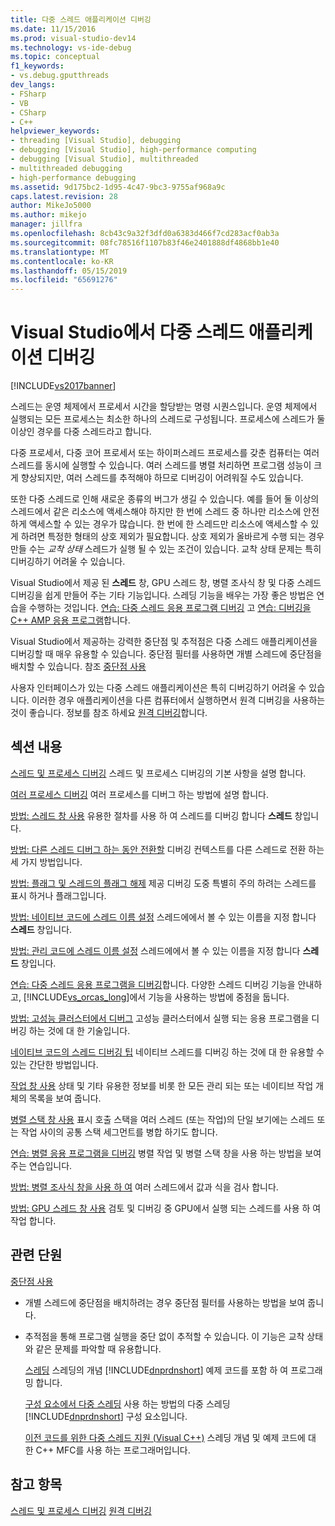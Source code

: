 ```yaml
---
title: 다중 스레드 애플리케이션 디버깅
ms.date: 11/15/2016
ms.prod: visual-studio-dev14
ms.technology: vs-ide-debug
ms.topic: conceptual
f1_keywords:
- vs.debug.gputthreads
dev_langs:
- FSharp
- VB
- CSharp
- C++
helpviewer_keywords:
- threading [Visual Studio], debugging
- debugging [Visual Studio], high-performance computing
- debugging [Visual Studio], multithreaded
- multithreaded debugging
- high-performance debugging
ms.assetid: 9d175bc2-1d95-4c47-9bc3-9755af968a9c
caps.latest.revision: 28
author: MikeJo5000
ms.author: mikejo
manager: jillfra
ms.openlocfilehash: 8cb43c9a32f3dfd0a6383d466f7cd283acf0ab3a
ms.sourcegitcommit: 08fc78516f1107b83f46e2401888df4868bb1e40
ms.translationtype: MT
ms.contentlocale: ko-KR
ms.lasthandoff: 05/15/2019
ms.locfileid: "65691276"
---
```

# <a name="debug-multithreaded-applications-in-visual-studio"></a>Visual Studio에서 다중 스레드 애플리케이션 디버깅
[!INCLUDE[vs2017banner](../includes/vs2017banner.md)]

스레드는 운영 체제에서 프로세서 시간을 할당받는 명령 시퀀스입니다. 운영 체제에서 실행되는 모든 프로세스는 최소한 하나의 스레드로 구성됩니다. 프로세스에 스레드가 둘 이상인 경우를 다중 스레드라고 합니다.

 다중 프로세서, 다중 코어 프로세서 또는 하이퍼스레드 프로세스를 갖춘 컴퓨터는 여러 스레드를 동시에 실행할 수 있습니다. 여러 스레드를 병렬 처리하면 프로그램 성능이 크게 향상되지만, 여러 스레드를 추적해야 하므로 디버깅이 어려워질 수도 있습니다.

 또한 다중 스레드로 인해 새로운 종류의 버그가 생길 수 있습니다. 예를 들어 둘 이상의 스레드에서 같은 리소스에 액세스해야 하지만 한 번에 스레드 중 하나만 리소스에 안전하게 액세스할 수 있는 경우가 많습니다. 한 번에 한 스레드만 리소스에 액세스할 수 있게 하려면 특정한 형태의 상호 제외가 필요합니다. 상호 제외가 올바르게 수행 되는 경우 만들 수는 *교착 상태* 스레드가 실행 될 수 있는 조건이 있습니다. 교착 상태 문제는 특히 디버깅하기 어려울 수 있습니다.

 Visual Studio에서 제공 된 **스레드** 창, GPU 스레드 창, 병렬 조사식 창 및 다중 스레드 디버깅을 쉽게 만들어 주는 기타 기능입니다. 스레딩 기능을 배우는 가장 좋은 방법은 연습을 수행하는 것입니다. [연습: 다중 스레드 응용 프로그램 디버깅](../debugger/walkthrough-debugging-a-multithreaded-application.md) 고 [연습: 디버깅을 C++ AMP 응용 프로그램](https://msdn.microsoft.com/library/40e92ecc-f6ba-411c-960c-b3047b854fb5)합니다.

 Visual Studio에서 제공하는 강력한 중단점 및 추적점은 다중 스레드 애플리케이션을 디버깅할 때 매우 유용할 수 있습니다. 중단점 필터를 사용하면 개별 스레드에 중단점을 배치할 수 있습니다. 참조 [중단점 사용](../debugger/using-breakpoints.md)

 사용자 인터페이스가 있는 다중 스레드 애플리케이션은 특히 디버깅하기 어려울 수 있습니다. 이러한 경우 애플리케이션을 다른 컴퓨터에서 실행하면서 원격 디버깅을 사용하는 것이 좋습니다. 정보를 참조 하세요 [원격 디버깅](../debugger/remote-debugging.md)합니다.

## <a name="in-this-section"></a>섹션 내용
 [스레드 및 프로세스 디버깅](../debugger/debug-threads-and-processes.md) 스레드 및 프로세스 디버깅의 기본 사항을 설명 합니다.

 [여러 프로세스 디버깅](../debugger/debug-multiple-processes.md) 여러 프로세스를 디버그 하는 방법에 설명 합니다.

 [방법: 스레드 창 사용](../debugger/how-to-use-the-threads-window.md) 유용한 절차를 사용 하 여 스레드를 디버깅 합니다 **스레드** 창입니다.

 [방법: 다른 스레드 디버그 하는 동안 전환할](../debugger/how-to-switch-to-another-thread-while-debugging.md) 디버깅 컨텍스트를 다른 스레드로 전환 하는 세 가지 방법입니다.

 [방법: 플래그 및 스레드의 플래그 해제](../debugger/how-to-flag-and-unflag-threads.md) 제공 디버깅 도중 특별히 주의 하려는 스레드를 표시 하거나 플래그입니다.

 [방법: 네이티브 코드에 스레드 이름 설정](../debugger/how-to-set-a-thread-name-in-native-code.md) 스레드에에서 볼 수 있는 이름을 지정 합니다 **스레드** 창입니다.

 [방법: 관리 코드에 스레드 이름 설정](../debugger/how-to-set-a-thread-name-in-managed-code.md) 스레드에에서 볼 수 있는 이름을 지정 합니다 **스레드** 창입니다.

 [연습: 다중 스레드 응용 프로그램을 디버깅](../debugger/walkthrough-debugging-a-multithreaded-application.md)합니다.
다양한 스레드 디버깅 기능을 안내하고, [!INCLUDE[vs_orcas_long](../includes/vs-orcas-long-md.md)]에서 기능을 사용하는 방법에 중점을 둡니다.

 [방법: 고성능 클러스터에서 디버그](../debugger/how-to-debug-on-a-high-performance-cluster.md) 고성능 클러스터에서 실행 되는 응용 프로그램을 디버깅 하는 것에 대 한 기술입니다.

 [네이티브 코드의 스레드 디버깅 팁](../debugger/tips-for-debugging-threads-in-native-code.md) 네이티브 스레드를 디버깅 하는 것에 대 한 유용할 수 있는 간단한 방법입니다.

 [작업 창 사용](../debugger/using-the-tasks-window.md) 상태 및 기타 유용한 정보를 비롯 한 모든 관리 되는 또는 네이티브 작업 개체의 목록을 보여 줍니다.

 [병렬 스택 창 사용](../debugger/using-the-parallel-stacks-window.md) 표시 호출 스택을 여러 스레드 (또는 작업)의 단일 보기에는 스레드 또는 작업 사이의 공통 스택 세그먼트를 병합 하기도 합니다.

 [연습: 병렬 응용 프로그램을 디버깅](../debugger/walkthrough-debugging-a-parallel-application.md) 병렬 작업 및 병렬 스택 창을 사용 하는 방법을 보여 주는 연습입니다.

 [방법: 병렬 조사식 창을 사용 하 여](../debugger/how-to-use-the-parallel-watch-window.md) 여러 스레드에서 값과 식을 검사 합니다.

 [방법: GPU 스레드 창 사용](../debugger/how-to-use-the-gpu-threads-window.md) 검토 및 디버깅 중 GPU에서 실행 되는 스레드를 사용 하 여 작업 합니다.

## <a name="related-sections"></a>관련 단원

[중단점 사용](../debugger/using-breakpoints.md)
- 개별 스레드에 중단점을 배치하려는 경우 중단점 필터를 사용하는 방법을 보여 줍니다.

- 추적점을 통해 프로그램 실행을 중단 없이 추적할 수 있습니다. 이 기능은 교착 상태와 같은 문제를 파악할 때 유용합니다.

  [스레딩](https://msdn.microsoft.com/library/7b46a7d9-c6f1-46d1-a947-ae97471bba87) 스레딩의 개념 [!INCLUDE[dnprdnshort](../includes/dnprdnshort-md.md)] 예제 코드를 포함 하 여 프로그래밍 합니다.

  [구성 요소에서 다중 스레딩](https://msdn.microsoft.com/library/2fc31e68-fb71-4544-b654-0ce720478779) 사용 하는 방법의 다중 스레딩 [!INCLUDE[dnprdnshort](../includes/dnprdnshort-md.md)] 구성 요소입니다.

  [이전 코드를 위한 다중 스레드 지원 (Visual C++)](https://msdn.microsoft.com/library/24425b1f-5031-4c6b-aac7-017115a40e7c) 스레딩 개념 및 예제 코드에 대 한 C++ MFC를 사용 하는 프로그래머입니다.

## <a name="see-also"></a>참고 항목
 [스레드 및 프로세스 디버깅](../debugger/debug-threads-and-processes.md) [원격 디버깅](../debugger/remote-debugging.md)
